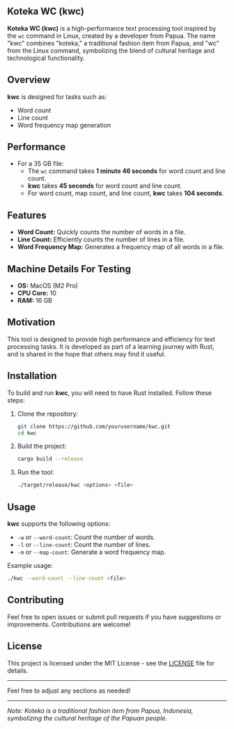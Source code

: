 ## Koteka WC (kwc)

**Koteka WC (kwc)** is a high-performance text processing tool inspired by the `wc` command in Linux, created by a developer from Papua. The name "kwc" combines "koteka," a traditional fashion item from Papua, and "wc" from the Linux command, symbolizing the blend of cultural heritage and technological functionality.

## Overview

**kwc** is designed for tasks such as:

- Word count
- Line count
- Word frequency map generation

## Performance

- For a 35 GB file:
  - The `wc` command takes **1 minute 46 seconds** for word count and line count.
  - **kwc** takes **45 seconds** for word count and line count.
  - For word count, map count, and line count, **kwc** takes **104 seconds**.

## Features

- **Word Count:** Quickly counts the number of words in a file.
- **Line Count:** Efficiently counts the number of lines in a file.
- **Word Frequency Map:** Generates a frequency map of all words in a file.

## Machine Details For Testing

- **OS:** MacOS (M2 Pro)
- **CPU Core:** 10
- **RAM:** 16 GB

## Motivation

This tool is designed to provide high performance and efficiency for text processing tasks. It is developed as part of a learning journey with Rust, and is shared in the hope that others may find it useful.

## Installation

To build and run **kwc**, you will need to have Rust installed. Follow these steps:

1. Clone the repository:
    ```sh
    git clone https://github.com/yourusername/kwc.git
    cd kwc
    ```

2. Build the project:
    ```sh
    cargo build --release
    ```

3. Run the tool:
    ```sh
    ./target/release/kwc <options> <file>
    ```

## Usage

**kwc** supports the following options:

- `-w` or `--word-count`: Count the number of words.
- `-l` or `--line-count`: Count the number of lines.
- `-m` or `--map-count`: Generate a word frequency map.

Example usage:

```sh
./kwc --word-count --line-count <file>
```

## Contributing

Feel free to open issues or submit pull requests if you have suggestions or improvements. Contributions are welcome!

## License

This project is licensed under the MIT License - see the [LICENSE](LICENSE) file for details.

---

Feel free to adjust any sections as needed!

---
*Note: Koteka is a traditional fashion item from Papua, Indonesia, symbolizing the cultural heritage of the Papuan people.*
